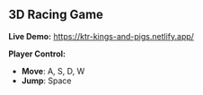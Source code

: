 <h2>3D Racing Game</h2>

**Live Demo:** https://ktr-kings-and-pigs.netlify.app/

**Player Control:**

- **Move**: A, S, D, W
- **Jump**: Space
